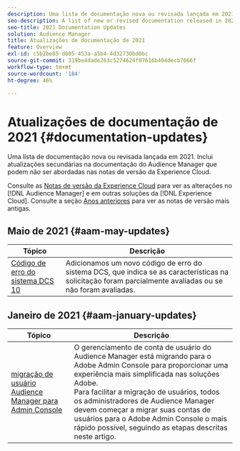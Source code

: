 ```yaml
---
description: Uma lista de documentação nova ou revisada lançada em 2021. Inclui atualizações secundárias na documentação do Audience Manager que podem não ser abordadas nas notas de versão da Experience Cloud.
seo-description: A list of new or revised documentation released in 2021. Includes minor updates to the Audience Manager documentation that might not be covered in the Experience Cloud release notes.
seo-title: 2021 Documentation Updates
solution: Audience Manager
title: Atualizações de documentação de 2021
feature: Overview
exl-id: c5b2be85-d805-453a-a5b4-4d32730bd0bc
source-git-commit: 319be4dade263c5274624f07616b404decb7066f
workflow-type: tm+mt
source-wordcount: '184'
ht-degree: 46%

---
```


# Atualizações de documentação de 2021 {#documentation-updates}

Uma lista de documentação nova ou revisada lançada em 2021. Inclui atualizações secundárias na documentação do Audience Manager que podem não ser abordadas nas notas de versão da Experience Cloud.

Consulte as [Notas de versão da Experience Cloud](https://experienceleague.adobe.com/docs/release-notes/experience-cloud/current.html) para ver as alterações no [!DNL Audience Manager] e em outras soluções da [!DNL Experience Cloud]. Consulte a seção [Anos anteriores](../docs-updates/docs-2020.md) para ver as notas de versão mais antigas.

## Maio de 2021 {#aam-may-updates}

| Tópico | Descrição |
|--- |----|
| [Código de erro do sistema DCS 10](../api/dcs-intro/dcs-api-reference/dcs-error-codes.md) | Adicionamos um novo código de erro do sistema DCS, que indica se as características na solicitação foram parcialmente avaliadas ou se não foram avaliadas. |

## Janeiro de 2021 {#aam-january-updates}

| Tópico | Descrição |
|--- |----|
| [migração de usuário Audience Manager para Admin Console](/help/using/features/administration/admin-console-migration.md) | O gerenciamento de conta de usuário do Audience Manager está migrando para o Adobe Admin Console para proporcionar uma experiência mais simplificada nas soluções Adobe. <br> Para facilitar a migração de usuários, todos os administradores de Audience Manager devem começar a migrar suas contas de usuários para o Adobe Admin Console o mais rápido possível, seguindo as etapas descritas neste artigo. |
